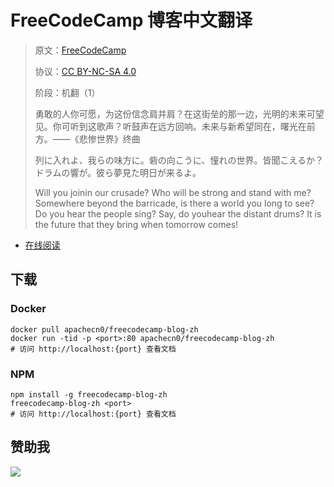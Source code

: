 <!--
    需要填充的占位符：
    
    README.md
    
        FreeCodeCamp 博客中文翻译：文档中文名
        FreeCodeCamp：文档英文名
        https://www.freecodecamp.org/news/：文档原始链接
        fcc：域名前缀
        飞龙：负责人名称
        wizardforcel：负责人 Github 用户名
        562826179：负责人 QQ
        freecodecamp-blog-zh：ApacheCN 的 Github 仓库名称
        freecodecamp-blog-zh：DockerHub 仓库名称
        freecodecamp-blog-zh：PYPI 包名称
        freecodecamp-blog-zh：NPM 包名称
    
    CNAME
    
        fcc：域名前缀

    index.html
    
        FreeCodeCamp 博客中文翻译：文档中文名
        #0C3C26：显示颜色
        freecodecamp-blog-zh：ApacheCN 的 Github 仓库名称

    asset/docsify-apachecn-footer.js
    
        freecodecamp-blog-zh：ApacheCN 的 Github 仓库名称
-->

# FreeCodeCamp 博客中文翻译

> 原文：[FreeCodeCamp](https://www.freecodecamp.org/news/)
> 
> 协议：[CC BY-NC-SA 4.0](http://creativecommons.org/licenses/by-nc-sa/4.0/)
> 
> 阶段：机翻（1）
> 
> 勇敢的人你可愿，为这份信念肩并肩？在这街垒的那一边，光明的未来可望见。你可听到这歌声？听鼓声在远方回响。未来与新希望同在，曙光在前方。——《悲惨世界》终曲
> 
> 列に入れよ、我らの味方に。砦の向こうに、憧れの世界。皆聞こえるか？ドラムの響が。彼ら夢見た明日が来るよ。
> 
> Will you joinin our crusade? Who will be strong and stand with me? Somewhere beyond the barricade, is there a world you long to see? Do you hear the people sing? Say, do youhear the distant drums? It is the future that they bring when tomorrow comes!

* [在线阅读](https://fcc.apachecn.org)
## 下载

### Docker

```
docker pull apachecn0/freecodecamp-blog-zh
docker run -tid -p <port>:80 apachecn0/freecodecamp-blog-zh
# 访问 http://localhost:{port} 查看文档
```

### NPM

```
npm install -g freecodecamp-blog-zh
freecodecamp-blog-zh <port>
# 访问 http://localhost:{port} 查看文档
```

## 赞助我

![](https://img-blog.csdnimg.cn/20200112005920729.png)
